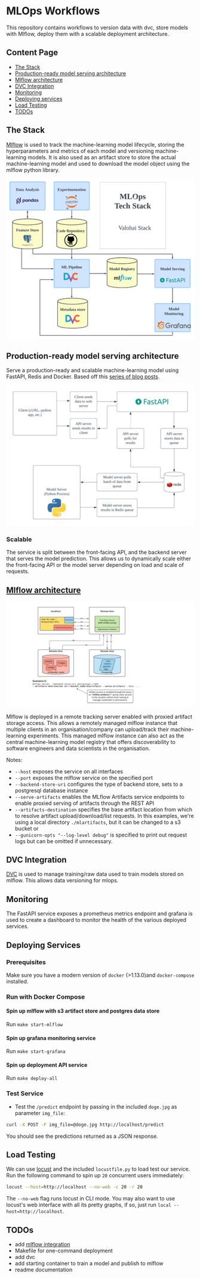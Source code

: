 # MLOps Workflows

This repository contains workflows to version data with dvc, store models with Mlflow, deploy them with a scalable deployment architecture.

## Content Page

* [The Stack](#the-stack)
* [Production-ready model serving architecture](#production-ready-model-serving-architecture)
* [Mlflow architecture](#mlflow-architecture)
* [DVC Integration](#dvc-integration)
* [Monitoring](#monitoring)
* [Deploying services](#deploying-services)
* [Load Testing](#load-testing)
* [TODOs](#todos)

## The Stack

[Mlflow](https://github.com/mlflow/mlflow) is used to track the machine-learning model lifecycle, storing the hyperparameters and metrics of each model and versioning machine-learning models. It is also used as an artifact store to store the actual machine-learning model and used to download the model object using the mlflow python library.

![MLOps Tech Stack](assets/Valohai_Tech_Stack.png)

## Production-ready model serving architecture

Serve a production-ready and scalable machine-learning model using FastAPI, Redis and Docker. Based off this [series of blog posts](https://www.pyimagesearch.com/2018/02/05/deep-learning-production-keras-redis-flask-apache/).

![Production API architecture](assets/Production_APIs.png)

### Scalable

The service is split between the front-facing API, and the backend server that serves the model prediction. This allows us to dynamically scale either the front-facing API or the model server depending on load and scale of requests.

## [Mlflow architecture](https://mlflow.org/docs/latest/tracking.html#scenario-5-mlflow-tracking-server-enabled-with-proxied-artifact-storage-access)

![Mlflow Architecture](assets/mlflow_architecture.png)

Mlflow is deployed in a remote tracking server enabled with proxied artifact storage access. This allows a remotely managed mlflow instance that multiple clients in an organisation/company can upload/track their machine-learning experiments. This managed mlflow instance can also act as the central machine-learning model registry that offers discoverability to software engineers and data scientists in the organisation.

Notes:

* `--host` exposes the service on all interfaces
* `--port` exposes the mlflow service on the specified port
* `--backend-store-uri` configures the type of backend store, sets to a postgresql database instance
* `--serve-artifacts` enables the MLflow Artifacts service endpoints to enable proxied serving of artifacts through the REST API
* `--artifacts-destination` specifies the base artifact location from which to resolve artifact upload/download/list requests. In this examples, we're using a local directory `./mlartifacts`, but it can be changed to a s3 bucket or
* `--gunicorn-opts "--log-level debug"` is specified to print out request logs but can be omitted if unnecessary.

## DVC Integration

[DVC](https://dvc.org/) is used to manage training/raw data used to train models stored on mlflow. This allows data versioning for mlops.

## Monitoring

The FastAPI service exposes a prometheus metrics endpoint and grafana is used to create a dashboard to monitor the health of the various deployed services.

## Deploying Services

### Prerequisites

Make sure you have a modern version of `docker` (>1.13.0)and `docker-compose` installed.

### Run with Docker Compose

#### Spin up mlflow with s3 artifact store and postgres data store

Run `make start-mlflow`

#### Spin up grafana monitoring service

Run `make start-grafana`

#### Spin up deployment API service

Run `make deploy-all`

### Test Service

* Test the `/predict` endpoint by passing in the included `doge.jpg` as parameter `img_file`:

```bash
curl -X POST -F img_file=@doge.jpg http://localhost/predict
```

You should see the predictions returned as a JSON response.

## Load Testing

We can use [locust](https://locust.io) and the included `locustfile.py` to load test our service. Run the following command to spin up `20` concurrent users immediately:

```bash
locust --host=http://localhost --no-web -c 20 -r 20
```

The `--no-web` flag runs locust in CLI mode. You may also want to use locust's web interface with all its pretty graphs, if so, just run `local --host=http://localhost`.

## TODOs

* add [mlflow integration](https://github.com/mlflow/mlflow/tree/master/examples/mlflow_artifacts)
* Makefile for one-command deployment
* add dvc
* add starting container to train a model and publish to mlflow
* readme documentation
